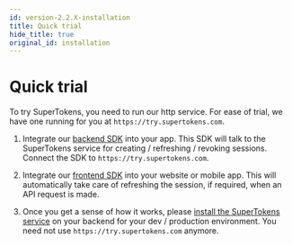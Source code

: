 ```yaml
---
id: version-2.2.X-installation
title: Quick trial
hide_title: true
original_id: installation
---
```


# Quick trial

To try SuperTokens, you need to run our http service. For ease of trial, we have one running for you at ```https://try.supertokens.com```.

1) Integrate our [backend SDK](../backend-integration) into your app. This SDK will talk to the SuperTokens service for creating / refreshing / revoking sessions. Connect the SDK to ```https://try.supertokens.com```.

2) Integrate our [frontend SDK](../frontend-integration) into your website or mobile app. This will automatically take care of refreshing the session, if required, when an API request is made.

3) Once you get a sense of how it works, please [install the SuperTokens service](./dev-prod-setup/setup) on your backend for your dev / production environment. You need not use ```https://try.supertokens.com``` anymore.